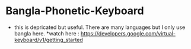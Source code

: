 # Bangla-Phonetic-Keyboard
* this is depricated but useful. There are many languages but I only use bangla here.
*watch here : https://developers.google.com/virtual-keyboard/v1/getting_started
